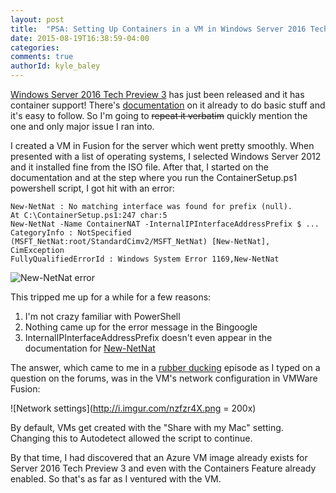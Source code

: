 ```yaml
---
layout: post
title:  "PSA: Setting Up Containers in a VM in Windows Server 2016 Tech Preview 3"
date: 2015-08-19T16:38:59-04:00
categories:
comments: true
authorId: kyle_baley
---
```


[Windows Server 2016 Tech Preview 3](https://www.microsoft.com/en-us/evalcenter/evaluate-windows-server-technical-preview) has just been released and it has container support! There's [documentation](https://msdn.microsoft.com/virtualization/windowscontainers/quick_start/manage_docker) on it already to do basic stuff and it's easy to follow. So I'm going to <s>repeat it verbatim</s> quickly mention the one and only major issue I ran into.

I created a VM in Fusion for the server which went pretty smoothly. When presented with a list of operating systems, I selected Windows Server 2012 and it installed fine from the ISO file. After that, I started on the documentation and at the step where you run the ContainerSetup.ps1 powershell script, I got hit with an error:

    New-NetNat : No matching interface was found for prefix (null).
    At C:\ContainerSetup.ps1:247 char:5
    New-NetNat -Name ContainerNAT -InternalIPInterfaceAddressPrefix $ ...
    CategoryInfo : NotSpecified (MSFT_NetNat:root/StandardCimv2/MSFT_NetNat) [New-NetNat], CimException
    FullyQualifiedErrorId : Windows System Error 1169,New-NetNat

![New-NetNat error](http://i.imgur.com/W6BxfIE.png)

This tripped me up for a while for a few reasons:

1) I'm not crazy familiar with PowerShell
2) Nothing came up for the error message in the Bingoogle
3) InternalIPInterfaceAddressPrefix doesn't even appear in the documentation for [New-NetNat](https://technet.microsoft.com/en-us/library/dn283361(v=wps.630).aspx)

The answer, which came to me in a [rubber ducking](https://en.wikipedia.org/wiki/Rubber_duck_debugging) episode as I typed on a question on the forums, was in the VM's network configuration in VMWare Fusion:

![Network settings](http://i.imgur.com/nzfzr4X.png = 200x)

By default, VMs get created with the "Share with my Mac" setting. Changing this to Autodetect allowed the script to continue.

By that time, I had discovered that an Azure VM image already exists for Server 2016 Tech Preview 3 and even with the Containers Feature already enabled. So that's as far as I ventured with the VM.